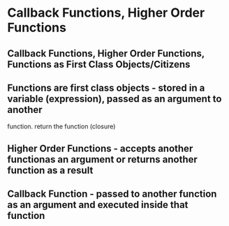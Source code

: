 # Callback Functions, Higher Order Functions
## Callback Functions, Higher Order Functions, Functions as First Class Objects/Citizens
## Functions are first class objects - stored in a variable (expression), passed as an argument to another
function. return the function (closure)

## Higher Order Functions - accepts another functionas an argument or returns another function as a result

## Callback Function - passed to another function as an argument and executed inside that function

